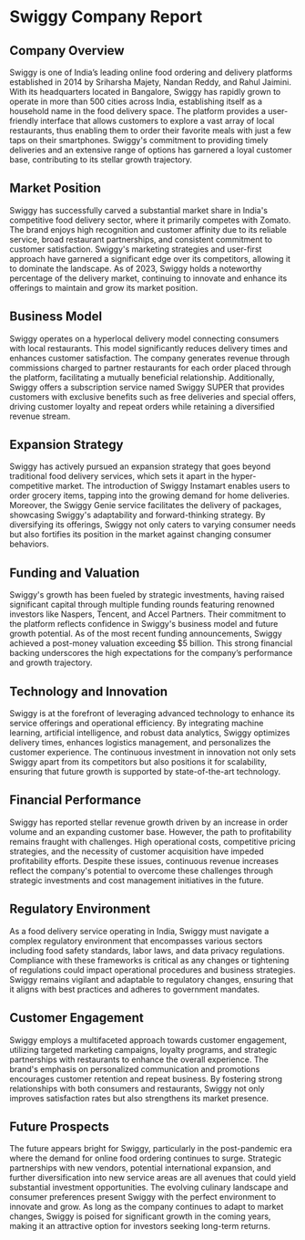 # Swiggy Company Report

## Company Overview
Swiggy is one of India’s leading online food ordering and delivery platforms established in 2014 by Sriharsha Majety, Nandan Reddy, and Rahul Jaimini. With its headquarters located in Bangalore, Swiggy has rapidly grown to operate in more than 500 cities across India, establishing itself as a household name in the food delivery space. The platform provides a user-friendly interface that allows customers to explore a vast array of local restaurants, thus enabling them to order their favorite meals with just a few taps on their smartphones. Swiggy's commitment to providing timely deliveries and an extensive range of options has garnered a loyal customer base, contributing to its stellar growth trajectory.

## Market Position
Swiggy has successfully carved a substantial market share in India's competitive food delivery sector, where it primarily competes with Zomato. The brand enjoys high recognition and customer affinity due to its reliable service, broad restaurant partnerships, and consistent commitment to customer satisfaction. Swiggy's marketing strategies and user-first approach have garnered a significant edge over its competitors, allowing it to dominate the landscape. As of 2023, Swiggy holds a noteworthy percentage of the delivery market, continuing to innovate and enhance its offerings to maintain and grow its market position.

## Business Model
Swiggy operates on a hyperlocal delivery model connecting consumers with local restaurants. This model significantly reduces delivery times and enhances customer satisfaction. The company generates revenue through commissions charged to partner restaurants for each order placed through the platform, facilitating a mutually beneficial relationship. Additionally, Swiggy offers a subscription service named Swiggy SUPER that provides customers with exclusive benefits such as free deliveries and special offers, driving customer loyalty and repeat orders while retaining a diversified revenue stream.

## Expansion Strategy
Swiggy has actively pursued an expansion strategy that goes beyond traditional food delivery services, which sets it apart in the hyper-competitive market. The introduction of Swiggy Instamart enables users to order grocery items, tapping into the growing demand for home deliveries. Moreover, the Swiggy Genie service facilitates the delivery of packages, showcasing Swiggy's adaptability and forward-thinking strategy. By diversifying its offerings, Swiggy not only caters to varying consumer needs but also fortifies its position in the market against changing consumer behaviors.

## Funding and Valuation
Swiggy's growth has been fueled by strategic investments, having raised significant capital through multiple funding rounds featuring renowned investors like Naspers, Tencent, and Accel Partners. Their commitment to the platform reflects confidence in Swiggy's business model and future growth potential. As of the most recent funding announcements, Swiggy achieved a post-money valuation exceeding $5 billion. This strong financial backing underscores the high expectations for the company’s performance and growth trajectory.

## Technology and Innovation
Swiggy is at the forefront of leveraging advanced technology to enhance its service offerings and operational efficiency. By integrating machine learning, artificial intelligence, and robust data analytics, Swiggy optimizes delivery times, enhances logistics management, and personalizes the customer experience. The continuous investment in innovation not only sets Swiggy apart from its competitors but also positions it for scalability, ensuring that future growth is supported by state-of-the-art technology.

## Financial Performance
Swiggy has reported stellar revenue growth driven by an increase in order volume and an expanding customer base. However, the path to profitability remains fraught with challenges. High operational costs, competitive pricing strategies, and the necessity of customer acquisition have impeded profitability efforts. Despite these issues, continuous revenue increases reflect the company's potential to overcome these challenges through strategic investments and cost management initiatives in the future.

## Regulatory Environment
As a food delivery service operating in India, Swiggy must navigate a complex regulatory environment that encompasses various sectors including food safety standards, labor laws, and data privacy regulations. Compliance with these frameworks is critical as any changes or tightening of regulations could impact operational procedures and business strategies. Swiggy remains vigilant and adaptable to regulatory changes, ensuring that it aligns with best practices and adheres to government mandates.

## Customer Engagement
Swiggy employs a multifaceted approach towards customer engagement, utilizing targeted marketing campaigns, loyalty programs, and strategic partnerships with restaurants to enhance the overall experience. The brand's emphasis on personalized communication and promotions encourages customer retention and repeat business. By fostering strong relationships with both consumers and restaurants, Swiggy not only improves satisfaction rates but also strengthens its market presence.

## Future Prospects
The future appears bright for Swiggy, particularly in the post-pandemic era where the demand for online food ordering continues to surge. Strategic partnerships with new vendors, potential international expansion, and further diversification into new service areas are all avenues that could yield substantial investment opportunities. The evolving culinary landscape and consumer preferences present Swiggy with the perfect environment to innovate and grow. As long as the company continues to adapt to market changes, Swiggy is poised for significant growth in the coming years, making it an attractive option for investors seeking long-term returns.